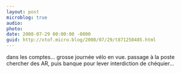 ```yaml
---
layout: post
microblog: true
audio: 
photo: 
date: 2008-07-29 00:00:00 -0000
guid: http://xtof.micro.blog/2008/07/29/t871250485.html
---
```

dans les comptes... grosse journée vélo en vue. passage à la poste chercher des AR, puis banque pour lever interdiction de chéquier...
